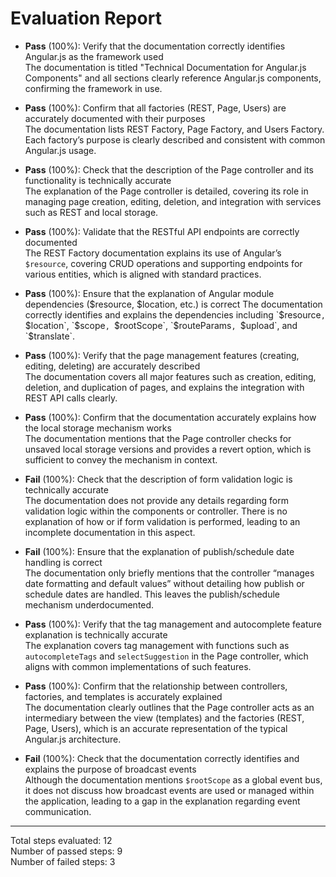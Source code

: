 # Evaluation Report

- **Pass** (100%): Verify that the documentation correctly identifies Angular.js as the framework used  
  The documentation is titled "Technical Documentation for Angular.js Components" and all sections clearly reference Angular.js components, confirming the framework in use.

- **Pass** (100%): Confirm that all factories (REST, Page, Users) are accurately documented with their purposes  
  The documentation lists REST Factory, Page Factory, and Users Factory. Each factory’s purpose is clearly described and consistent with common Angular.js usage.

- **Pass** (100%): Check that the description of the Page controller and its functionality is technically accurate  
  The explanation of the Page controller is detailed, covering its role in managing page creation, editing, deletion, and integration with services such as REST and local storage.

- **Pass** (100%): Validate that the RESTful API endpoints are correctly documented  
  The REST Factory documentation explains its use of Angular’s `$resource`, covering CRUD operations and supporting endpoints for various entities, which is aligned with standard practices.

- **Pass** (100%): Ensure that the explanation of Angular module dependencies ($resource, $location, etc.) is correct  
  The documentation correctly identifies and explains the dependencies including `$resource`, `$location`, `$scope`, `$rootScope`, `$routeParams`, `$upload`, and `$translate`.

- **Pass** (100%): Verify that the page management features (creating, editing, deleting) are accurately described  
  The documentation covers all major features such as creation, editing, deletion, and duplication of pages, and explains the integration with REST API calls clearly.

- **Pass** (100%): Confirm that the documentation accurately explains how the local storage mechanism works  
  The documentation mentions that the Page controller checks for unsaved local storage versions and provides a revert option, which is sufficient to convey the mechanism in context.

- **Fail** (100%): Check that the description of form validation logic is technically accurate  
  The documentation does not provide any details regarding form validation logic within the components or controller. There is no explanation of how or if form validation is performed, leading to an incomplete documentation in this aspect.

- **Fail** (100%): Ensure that the explanation of publish/schedule date handling is correct  
  The documentation only briefly mentions that the controller “manages date formatting and default values” without detailing how publish or schedule dates are handled. This leaves the publish/schedule mechanism underdocumented.

- **Pass** (100%): Verify that the tag management and autocomplete feature explanation is technically accurate  
  The explanation covers tag management with functions such as `autocompleteTags` and `selectSuggestion` in the Page controller, which aligns with common implementations of such features.

- **Pass** (100%): Confirm that the relationship between controllers, factories, and templates is accurately explained  
  The documentation clearly outlines that the Page controller acts as an intermediary between the view (templates) and the factories (REST, Page, Users), which is an accurate representation of the typical Angular.js architecture.

- **Fail** (100%): Check that the documentation correctly identifies and explains the purpose of broadcast events  
  Although the documentation mentions `$rootScope` as a global event bus, it does not discuss how broadcast events are used or managed within the application, leading to a gap in the explanation regarding event communication.

---

Total steps evaluated: 12  
Number of passed steps: 9  
Number of failed steps: 3